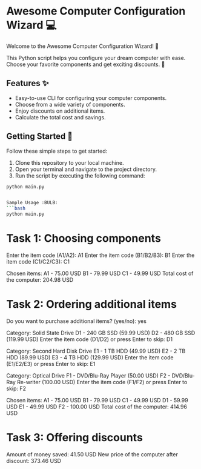 # Awesome Computer Configuration Wizard :computer:

Welcome to the Awesome Computer Configuration Wizard! :star2:

This Python script helps you configure your dream computer with ease. Choose your favorite components and get exciting discounts. :money_with_wings:

## Features :sparkles:

- Easy-to-use CLI for configuring your computer components.
- Choose from a wide variety of components.
- Enjoy discounts on additional items.
- Calculate the total cost and savings.

## Getting Started :rocket:

Follow these simple steps to get started:

1. Clone this repository to your local machine.
2. Open your terminal and navigate to the project directory.
3. Run the script by executing the following command:

```bash
python main.py


Sample Usage :BULB:
```bash
python main.py
```
# Task 1: Choosing components
Enter the item code (A1/A2): A1
Enter the item code (B1/B2/B3): B1
Enter the item code (C1/C2/C3): C1

Chosen items:
A1 - 75.00 USD
B1 - 79.99 USD
C1 - 49.99 USD
Total cost of the computer: 204.98 USD

# Task 2: Ordering additional items
Do you want to purchase additional items? (yes/no): yes

Category: Solid State Drive
D1 - 240 GB SSD (59.99 USD)
D2 - 480 GB SSD (119.99 USD)
Enter the item code (D1/D2) or press Enter to skip: D1

Category: Second Hard Disk Drive
E1 - 1 TB HDD (49.99 USD)
E2 - 2 TB HDD (89.99 USD)
E3 - 4 TB HDD (129.99 USD)
Enter the item code (E1/E2/E3) or press Enter to skip: E1

Category: Optical Drive
F1 - DVD/Blu-Ray Player (50.00 USD)
F2 - DVD/Blu-Ray Re-writer (100.00 USD)
Enter the item code (F1/F2) or press Enter to skip: F2

Chosen items:
A1 - 75.00 USD
B1 - 79.99 USD
C1 - 49.99 USD
D1 - 59.99 USD
E1 - 49.99 USD
F2 - 100.00 USD
Total cost of the computer: 414.96 USD

# Task 3: Offering discounts
Amount of money saved: 41.50 USD
New price of the computer after discount: 373.46 USD

